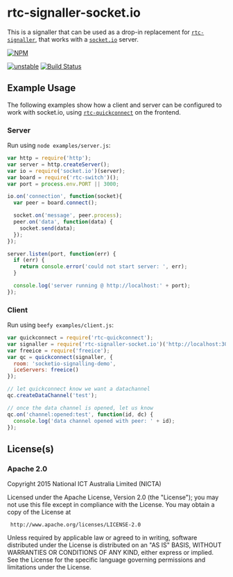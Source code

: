 # rtc-signaller-socket.io

This is a signaller that can be used as a drop-in replacement for
[`rtc-signaller`](https://github.com/rtc-io/rtc-signaller), that
works with a [`socket.io`](http://socket.io) server.


[![NPM](https://nodei.co/npm/rtc-signaller-socket.io.png)](https://nodei.co/npm/rtc-signaller-socket.io/)

[![unstable](https://img.shields.io/badge/stability-unstable-yellowgreen.svg)](https://github.com/dominictarr/stability#unstable) [![Build Status](https://img.shields.io/travis/rtc-io/rtc-signaller-socket.io.svg?branch=master)](https://travis-ci.org/rtc-io/rtc-signaller-socket.io) 

## Example Usage

The following examples show how a client and server can be
configured to work with socket.io, using
[`rtc-quickconnect`](https://github.com/rtc-io/rtc-quickconnect) on
the frontend.

### Server

Run using `node examples/server.js`:

```js
var http = require('http');
var server = http.createServer();
var io = require('socket.io')(server);
var board = require('rtc-switch')();
var port = process.env.PORT || 3000;

io.on('connection', function(socket){
  var peer = board.connect();

  socket.on('message', peer.process);
  peer.on('data', function(data) {
    socket.send(data);
  });
});

server.listen(port, function(err) {
  if (err) {
    return console.error('could not start server: ', err);
  }

  console.log('server running @ http://localhost:' + port);
});

```

### Client

Run using `beefy examples/client.js`:

```js
var quickconnect = require('rtc-quickconnect');
var signaller = require('rtc-signaller-socket.io')('http://localhost:3000');
var freeice = require('freeice');
var qc = quickconnect(signaller, {
  room: 'socketio-signalling-demo',
  iceServers: freeice()
});

// let quickconnect know we want a datachannel
qc.createDataChannel('test');

// once the data channel is opened, let us know
qc.on('channel:opened:test', function(id, dc) {
  console.log('data channel opened with peer: ' + id);
});

```

## License(s)

### Apache 2.0

Copyright 2015 National ICT Australia Limited (NICTA)

   Licensed under the Apache License, Version 2.0 (the "License");
   you may not use this file except in compliance with the License.
   You may obtain a copy of the License at

     http://www.apache.org/licenses/LICENSE-2.0

   Unless required by applicable law or agreed to in writing, software
   distributed under the License is distributed on an "AS IS" BASIS,
   WITHOUT WARRANTIES OR CONDITIONS OF ANY KIND, either express or implied.
   See the License for the specific language governing permissions and
   limitations under the License.
